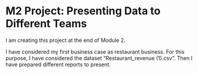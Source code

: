 # M2 Project: Presenting Data to Different Teams

I am creating this project at the end of Module 2.

I have considered my first business case as restaurant business. For this purpose, I have considered the dataset “Restaurant_revenue (1).csv”. Then I have prepared different reports to present.

